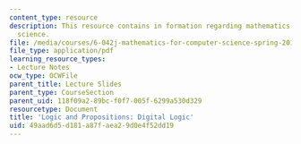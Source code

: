 ```yaml
---
content_type: resource
description: This resource contains in formation regarding mathematics for computer
  science.
file: /media/courses/6-042j-mathematics-for-computer-science-spring-2015/49aad6d5d181a87faea29d0e4f52dd19_MIT6_042JS16_DigitalLogic.pdf
file_type: application/pdf
learning_resource_types:
- Lecture Notes
ocw_type: OCWFile
parent_title: Lecture Slides
parent_type: CourseSection
parent_uid: 118f09a2-89bc-f0f7-005f-6299a530d329
resourcetype: Document
title: 'Logic and Propositions: Digital Logic'
uid: 49aad6d5-d181-a87f-aea2-9d0e4f52dd19
---
```

